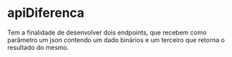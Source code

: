 # apiDiferenca
Tem a finalidade de desenvolver dois endpoints, que recebem como parâmetro um json contendo um dado binários e um terceiro que retorna o resultado do mesmo.
